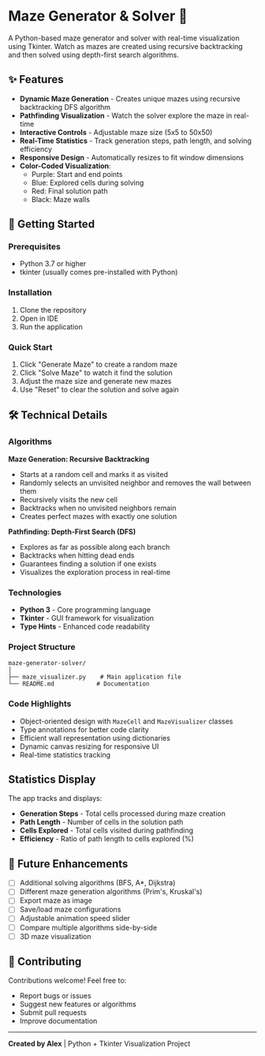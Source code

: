 # Maze Generator & Solver 🧩

A Python-based maze generator and solver with real-time visualization using Tkinter. Watch as mazes are created using recursive backtracking and then solved using depth-first search algorithms.

## ✨ Features

- **Dynamic Maze Generation** - Creates unique mazes using recursive backtracking DFS algorithm
- **Pathfinding Visualization** - Watch the solver explore the maze in real-time
- **Interactive Controls** - Adjustable maze size (5x5 to 50x50)
- **Real-Time Statistics** - Track generation steps, path length, and solving efficiency
- **Responsive Design** - Automatically resizes to fit window dimensions
- **Color-Coded Visualization**:
  - Purple: Start and end points
  - Blue: Explored cells during solving
  - Red: Final solution path
  - Black: Maze walls

## 🚀 Getting Started

### Prerequisites
- Python 3.7 or higher
- tkinter (usually comes pre-installed with Python)

### Installation

1. Clone the repository
2. Open in IDE 
3. Run the application


### Quick Start
1. Click "Generate Maze" to create a random maze
2. Click "Solve Maze" to watch it find the solution
3. Adjust the maze size and generate new mazes
4. Use "Reset" to clear the solution and solve again

## 🛠️ Technical Details

### Algorithms

**Maze Generation: Recursive Backtracking**
- Starts at a random cell and marks it as visited
- Randomly selects an unvisited neighbor and removes the wall between them
- Recursively visits the new cell
- Backtracks when no unvisited neighbors remain
- Creates perfect mazes with exactly one solution

**Pathfinding: Depth-First Search (DFS)**
- Explores as far as possible along each branch
- Backtracks when hitting dead ends
- Guarantees finding a solution if one exists
- Visualizes the exploration process in real-time

### Technologies
- **Python 3** - Core programming language
- **Tkinter** - GUI framework for visualization
- **Type Hints** - Enhanced code readability

### Project Structure
```
maze-generator-solver/
│
├── maze_visualizer.py    # Main application file
└── README.md            # Documentation
```

### Code Highlights
- Object-oriented design with `MazeCell` and `MazeVisualizer` classes
- Type annotations for better code clarity
- Efficient wall representation using dictionaries
- Dynamic canvas resizing for responsive UI
- Real-time statistics tracking

##  Statistics Display

The app tracks and displays:
- **Generation Steps** - Total cells processed during maze creation
- **Path Length** - Number of cells in the solution path
- **Cells Explored** - Total cells visited during pathfinding
- **Efficiency** - Ratio of path length to cells explored (%)

## 🔮 Future Enhancements

- [ ] Additional solving algorithms (BFS, A*, Dijkstra)
- [ ] Different maze generation algorithms (Prim's, Kruskal's)
- [ ] Export maze as image
- [ ] Save/load maze configurations
- [ ] Adjustable animation speed slider
- [ ] Compare multiple algorithms side-by-side
- [ ] 3D maze visualization

## 🤝 Contributing

Contributions welcome! Feel free to:
- Report bugs or issues
- Suggest new features or algorithms
- Submit pull requests
- Improve documentation

---

**Created by Alex** | Python + Tkinter Visualization Project
